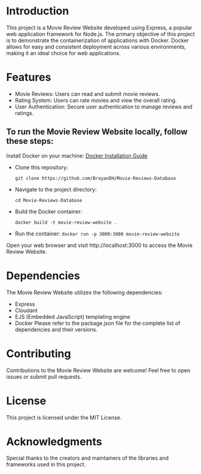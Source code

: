 # Introduction

This project is a Movie Review Website developed using Express, a popular web application framework for Node.js. The primary objective of this project is to demonstrate the containerization of applications with Docker. Docker allows for easy and consistent deployment across various environments, making it an ideal choice for web applications.

# Features

- Movie Reviews: Users can read and submit movie reviews.
- Rating System: Users can rate movies and view the overall rating.
- User Authentication: Secure user authentication to manage reviews and ratings.

## To run the Movie Review Website locally, follow these steps:

Install Docker on your machine: [Docker Installation Guide ](https://docs.docker.com/engine/install/)

- Clone this repository:

  `git clone https://github.com/BrayanDH/Movie-Reviews-Database`

- Navigate to the project directory:

  `cd Movie-Reviews-Database`

- Build the Docker container:

  `docker build -t movie-review-website .`

- Run the container:
  `docker run -p 3000:3000 movie-review-website`

Open your web browser and visit http://localhost:3000 to access the Movie Review Website.

# Dependencies

The Movie Review Website utilizes the following dependencies:

- Express
- Cloudant
- EJS (Embedded JavaScript) templating engine
- Docker
  Please refer to the package.json file for the complete list of dependencies and their versions.

# Contributing

Contributions to the Movie Review Website are welcome! Feel free to open issues or submit pull requests.

# License

This project is licensed under the MIT License.

# Acknowledgments

Special thanks to the creators and maintainers of the libraries and frameworks used in this project.
